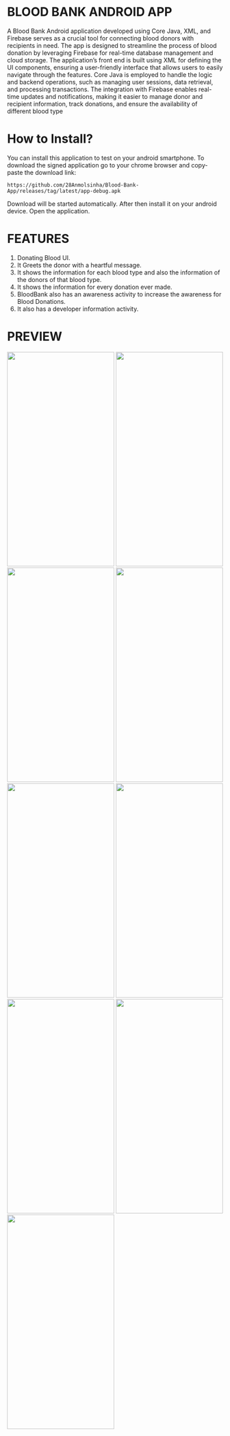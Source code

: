 # BLOOD BANK ANDROID APP
A Blood Bank Android application developed using Core Java, XML, and Firebase serves as a crucial tool for connecting blood donors with recipients in need. The app is designed to streamline the process of blood donation by leveraging Firebase for real-time database management and cloud storage. The application’s front end is built using XML for defining the UI components, ensuring a user-friendly interface that allows users to easily navigate through the features. Core Java is employed to handle the logic and backend operations, such as managing user sessions, data retrieval, and processing transactions. The integration with Firebase enables real-time updates and notifications, making it easier to manage donor and recipient information, track donations, and ensure the availability of different blood type

# How to Install?

You can install this application to test on your android smartphone. To download the signed application go to your chrome browser and copy-paste the download link:

```
https://github.com/28Anmolsinha/Blood-Bank-App/releases/tag/latest/app-debug.apk
```

Download will be started automatically. After then install it on your android device.
Open the application.


# FEATURES

  1) Donating Blood UI.
  2) It Greets the donor with a heartful message.
  3) It shows the information for each blood type and also the information of the donors of that blood type.
  4) It shows the information for every donation ever made.
  5) BloodBank also has an awareness activity to increase the awareness for Blood Donations.
  6) It also has a developer information activity.


# PREVIEW

<img src="https://github.com/user-attachments/assets/2b5c4a07-77fb-49bb-a16a-9efd9cc52c49" width="250" height="500"/>
<img src="https://github.com/user-attachments/assets/6e35b381-3133-4f69-bd97-40c7f734dbbc" width="250" height="500"/> 
<img src="https://github.com/user-attachments/assets/3a6c663a-fbcd-4701-ac16-584fe246f2ea" width="250" height="500"/>
<img src="https://github.com/user-attachments/assets/2ee6d675-c4ee-47f7-b5b4-a20ade86da5e" width="250" height="500"/>
<img src="https://github.com/user-attachments/assets/bc234280-799b-4ca8-b9c4-42f64d6673d1" width="250" height="500"/>
<img src="https://github.com/user-attachments/assets/a99c4b97-a255-4857-968a-712fac394bdd" width="250" height="500"/> 
<img src="https://github.com/user-attachments/assets/ddf7f024-1c2c-4dfc-8d17-50e7649671b6" width="250" height="500"/> 
<img src="https://github.com/user-attachments/assets/90fcdccd-38fd-4f41-b77f-8ab8b48791d3" width="250" height="500"/> 
<img src="https://github.com/user-attachments/assets/14c1272a-3cac-44e9-af14-c96043657828" width="250" height="500"/>

